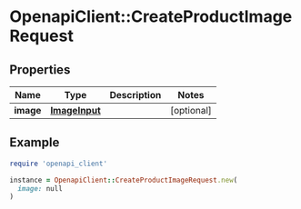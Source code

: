 # OpenapiClient::CreateProductImageRequest

## Properties

| Name | Type | Description | Notes |
| ---- | ---- | ----------- | ----- |
| **image** | [**ImageInput**](ImageInput.md) |  | [optional] |

## Example

```ruby
require 'openapi_client'

instance = OpenapiClient::CreateProductImageRequest.new(
  image: null
)
```

